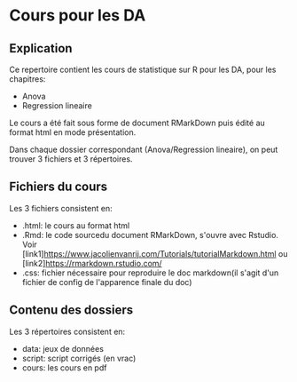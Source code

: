# Cours pour les DA

## Explication

Ce repertoire contient les cours de statistique sur R pour les DA, pour les chapitres:
- Anova
- Regression lineaire

Le cours a été fait sous forme de document RMarkDown puis édité au format html en mode présentation.

Dans chaque dossier correspondant (Anova/Regression lineaire), on peut trouver 3 fichiers et 3 répertoires.

## Fichiers du cours

Les 3 fichiers consistent en:
- .html: le cours au format html
- .Rmd: le code sourcedu document RMarkDown, s'ouvre avec Rstudio. Voir [link1]https://www.jacolienvanrij.com/Tutorials/tutorialMarkdown.html ou [link2]https://rmarkdown.rstudio.com/
- .css: fichier nécessaire pour reproduire le doc markdown(il s'agit d'un fichier de config de l'apparence finale du doc)

## Contenu des dossiers

Les 3 répertoires consistent en:
- data: jeux de données
- script: script corrigés (en vrac)
- cours: les cours en pdf

